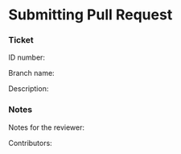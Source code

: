 # Submitting Pull Request

### Ticket

ID number:

Branch name:

Description:

### Notes

Notes for the reviewer:

Contributors:

